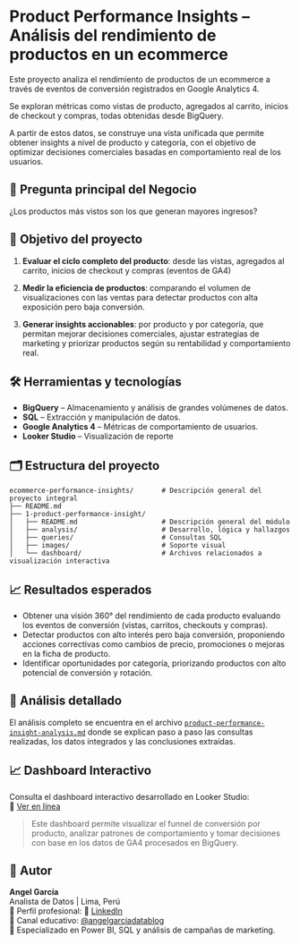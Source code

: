 # Product Performance Insights – Análisis del rendimiento de productos en un ecommerce

Este proyecto analiza el rendimiento de productos de un ecommerce a través de eventos de conversión registrados en Google Analytics 4.

Se exploran métricas como vistas de producto, agregados al carrito, inicios de checkout y compras, todas obtenidas desde BigQuery.

A partir de estos datos, se construye una vista unificada que permite obtener insights a nivel de producto y categoría, 
con el objetivo de optimizar decisiones comerciales basadas en comportamiento real de los usuarios.

## 📍 Pregunta principal del Negocio
¿Los productos más vistos son los que generan mayores ingresos?


## 🎯 Objetivo del proyecto
1. **Evaluar el ciclo completo del producto**: desde las vistas, agregados al carrito, inicios de checkout y compras (eventos de GA4)

2. **Medir la eficiencia de productos**: comparando el volumen de visualizaciones con las ventas para detectar productos con alta exposición pero baja conversión.

3. **Generar insights accionables**: por producto y por categoría, que permitan mejorar decisiones comerciales, ajustar estrategias de marketing y priorizar productos según su rentabilidad y comportamiento real.


## 🛠️ Herramientas y tecnologías

- **BigQuery** – Almacenamiento y análisis de grandes volúmenes de datos.
- **SQL** – Extracción y manipulación de datos.
- **Google Analytics 4** – Métricas de comportamiento de usuarios.
- **Looker Studio** – Visualización de reporte

## 🗂️ Estructura del proyecto
```plaintext
ecommerce-performance-insights/       # Descripción general del proyecto integral
├── README.md                         
├── 1-product-performance-insight/    
│   ├── README.md                     # Descripción general del módulo
│   ├── analysis/                     # Desarrollo, lógica y hallazgos
│   ├── queries/                      # Consultas SQL
│   ├── images/                       # Soporte visual
│   └── dashboard/                    # Archivos relacionados a visualización interactiva
```


## 📈 Resultados esperados

- Obtener una visión 360° del rendimiento de cada producto evaluando los eventos de conversión (vistas, carritos, checkouts y compras).
- Detectar productos con alto interés pero baja conversión, proponiendo acciones correctivas como cambios de precio, promociones o mejoras en la ficha de producto.
- Identificar oportunidades por categoría, priorizando productos con alto potencial de conversión y rotación.


## 📓 Análisis detallado 

El análisis completo se encuentra en el archivo [`product-performance-insight-analysis.md`](analysis/product-performance-insight-analysis.md) donde se explican paso a paso las consultas realizadas, los datos integrados y las conclusiones extraídas.

## 📈 Dashboard Interactivo

Consulta el dashboard interactivo desarrollado en Looker Studio:  
🔗 [Ver en línea](https://lookerstudio.google.com/reporting/5e8d97c8-e7c4-4c62-93f5-0d7396d216d7)

> Este dashboard permite visualizar el funnel de conversión por producto, analizar patrones de comportamiento y tomar decisiones con base en los datos de GA4 procesados en BigQuery.


## 👤 Autor

**Angel García**  
Analista de Datos | Lima, Perú  
👤 Perfil profesional: 🔗 [LinkedIn](https://www.linkedin.com/in/angelgarciachanga)  
🎥 Canal educativo: [@angelgarciadatablog](https://youtube.com/@angelgarciadatablog)  
💼 Especializado en Power BI, SQL y análisis de campañas de marketing.  


